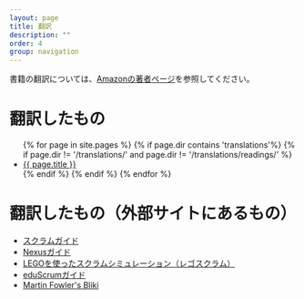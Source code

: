 ```yaml
---
layout: page
title: 翻訳
description: ""
order: 4
group: navigation
---
```


書籍の翻訳については、[Amazonの著者ページ](http://www.amazon.co.jp/-/e/B00429JIAI)を参照してください。

# 翻訳したもの
<ul>
{% for page in site.pages %}
  {% if page.dir contains 'translations'%}
  {% if page.dir != '/translations/' and page.dir != '/translations/readings/' %}
<li><a href="{{ page.dir }}">{{ page.title }}</a></li>
  {% endif %}
  {% endif %}
{% endfor %}
</ul>

# 翻訳したもの（外部サイトにあるもの）
* [スクラムガイド](http://www.scrumguides.org/download.html)
* [Nexusガイド](https://www.scrum.org/Resources/The-Nexus-Guide/Downloads)
* [LEGOを使ったスクラムシミュレーション（レゴスクラム）](http://www.lego4scrum.com/translations/)
* [eduScrumガイド](http://eduscrum.nl/en/links)
* [Martin Fowler's Bliki](http://bliki-ja.github.io/)
